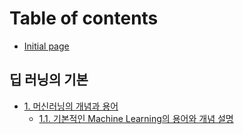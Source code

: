 # Table of contents

* [Initial page](README.md)

## 딥 러닝의 기본

* [1. 머신러닝의 개념과 용어](undefined/1./README.md)
  * [1.1. 기본적인 Machine Learning의 용어와 개념 설명](undefined/1./1.1.-machine-learning.md)

